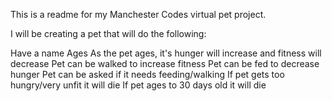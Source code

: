 This is a readme for my Manchester Codes virtual pet project.

I will be creating a pet that will do the following:

Have a name 
Ages 
As the pet ages, it's hunger will increase and fitness will decrease
Pet can be walked to increase fitness
Pet can be fed to decrease hunger 
Pet can be asked if it needs feeding/walking
If pet gets too hungry/very unfit it will die
If pet ages to 30 days old it will die 


